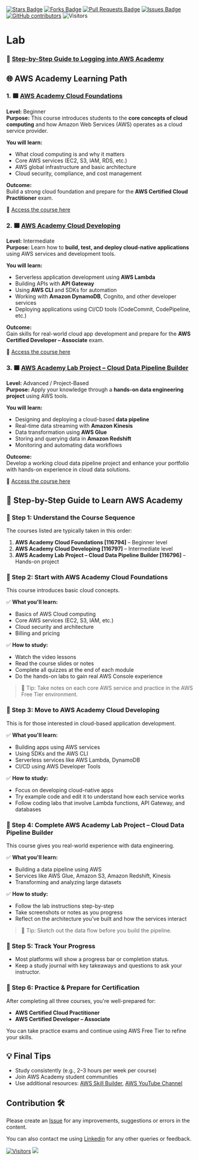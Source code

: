 <a href="https://github.com/drshahizan/HPDP/stargazers"><img src="https://img.shields.io/github/stars/drshahizan/HPDP" alt="Stars Badge"/></a>
<a href="https://github.com/drshahizan/HPDP/network/members"><img src="https://img.shields.io/github/forks/drshahizan/HPDP" alt="Forks Badge"/></a>
<a href="https://github.com/drshahizan/HPDP/pulls"><img src="https://img.shields.io/github/issues-pr/drshahizan/HPDP" alt="Pull Requests Badge"/></a>
<a href="https://github.com/drshahizan/HPDP/issues"><img src="https://img.shields.io/github/issues/drshahizan/HPDP" alt="Issues Badge"/></a>
<a href="https://github.com/drshahizan/HPDP/graphs/contributors"><img alt="GitHub contributors" src="https://img.shields.io/github/contributors/drshahizan/HPDP?color=2b9348"></a>
![Visitors](https://api.visitorbadge.io/api/visitors?path=https%3A%2F%2Fgithub.com%2Fdrshahizan%2FHPDP&labelColor=%23d9e3f0&countColor=%23697689&style=flat)

# Lab

### 🔑 [Step-by-Step Guide to Logging into AWS Academy](login.md)

## 🌐 **AWS Academy Learning Path**

### 1. 🟦 [**AWS Academy Cloud Foundations**](https://awsacademy.instructure.com/courses/116794)  
**Level:** Beginner  
**Purpose:** This course introduces students to the **core concepts of cloud computing** and how Amazon Web Services (AWS) operates as a cloud service provider.

**You will learn:**
- What cloud computing is and why it matters
- Core AWS services (EC2, S3, IAM, RDS, etc.)
- AWS global infrastructure and basic architecture
- Cloud security, compliance, and cost management

**Outcome:**  
Build a strong cloud foundation and prepare for the **AWS Certified Cloud Practitioner** exam.

🔗 [Access the course here](https://awsacademy.instructure.com/courses/116794)

### 2. 🟦 [**AWS Academy Cloud Developing**](https://awsacademy.instructure.com/courses/116797)  
**Level:** Intermediate  
**Purpose:** Learn how to **build, test, and deploy cloud-native applications** using AWS services and development tools.

**You will learn:**
- Serverless application development using **AWS Lambda**
- Building APIs with **API Gateway**
- Using **AWS CLI** and SDKs for automation
- Working with **Amazon DynamoDB**, Cognito, and other developer services
- Deploying applications using CI/CD tools (CodeCommit, CodePipeline, etc.)

**Outcome:**  
Gain skills for real-world cloud app development and prepare for the **AWS Certified Developer – Associate** exam.

🔗 [Access the course here](https://awsacademy.instructure.com/courses/116797)

### 3. 🟦 [**AWS Academy Lab Project – Cloud Data Pipeline Builder**](https://awsacademy.instructure.com/courses/116796)  
**Level:** Advanced / Project-Based  
**Purpose:** Apply your knowledge through a **hands-on data engineering project** using AWS tools.

**You will learn:**
- Designing and deploying a cloud-based **data pipeline**
- Real-time data streaming with **Amazon Kinesis**
- Data transformation using **AWS Glue**
- Storing and querying data in **Amazon Redshift**
- Monitoring and automating data workflows

**Outcome:**  
Develop a working cloud data pipeline project and enhance your portfolio with hands-on experience in cloud data solutions.

🔗 [Access the course here](https://awsacademy.instructure.com/courses/116796)


## 🧭 **Step-by-Step Guide to Learn AWS Academy**

### 🔹 Step 1: **Understand the Course Sequence**
The courses listed are typically taken in this order:
1. **AWS Academy Cloud Foundations [116794]** – Beginner level
2. **AWS Academy Cloud Developing [116797]** – Intermediate level
3. **AWS Academy Lab Project – Cloud Data Pipeline Builder [116796]** – Hands-on project

### 🔹 Step 2: **Start with AWS Academy Cloud Foundations**
This course introduces basic cloud concepts.

✅ **What you'll learn:**
- Basics of AWS Cloud computing
- Core AWS services (EC2, S3, IAM, etc.)
- Cloud security and architecture
- Billing and pricing

✅ **How to study:**
- Watch the video lessons
- Read the course slides or notes
- Complete all quizzes at the end of each module
- Do the hands-on labs to gain real AWS Console experience

> 📌 Tip: Take notes on each core AWS service and practice in the AWS Free Tier environment.

### 🔹 Step 3: **Move to AWS Academy Cloud Developing**
This is for those interested in cloud-based application development.

✅ **What you'll learn:**
- Building apps using AWS services
- Using SDKs and the AWS CLI
- Serverless services like AWS Lambda, DynamoDB
- CI/CD using AWS Developer Tools

✅ **How to study:**
- Focus on developing cloud-native apps
- Try example code and edit it to understand how each service works
- Follow coding labs that involve Lambda functions, API Gateway, and databases

### 🔹 Step 4: **Complete AWS Academy Lab Project – Cloud Data Pipeline Builder**
This course gives you real-world experience with data engineering.

✅ **What you'll learn:**
- Building a data pipeline using AWS
- Services like AWS Glue, Amazon S3, Amazon Redshift, Kinesis
- Transforming and analyzing large datasets

✅ **How to study:**
- Follow the lab instructions step-by-step
- Take screenshots or notes as you progress
- Reflect on the architecture you’ve built and how the services interact

> 📌 Tip: Sketch out the data flow before you build the pipeline.

### 🔹 Step 5: **Track Your Progress**
- Most platforms will show a progress bar or completion status.
- Keep a study journal with key takeaways and questions to ask your instructor.

### 🔹 Step 6: **Practice & Prepare for Certification**
After completing all three courses, you're well-prepared for:
- **AWS Certified Cloud Practitioner**
- **AWS Certified Developer – Associate**

You can take practice exams and continue using AWS Free Tier to refine your skills.

## 💡 Final Tips
- Study consistently (e.g., 2–3 hours per week per course)
- Join AWS Academy student communities
- Use additional resources: [AWS Skill Builder](https://skillbuilder.aws), [AWS YouTube Channel](https://www.youtube.com/user/AmazonWebServices)

## Contribution 🛠️
Please create an [Issue](https://github.com/drshahizan/HPDP/issues) for any improvements, suggestions or errors in the content.

You can also contact me using [Linkedin](https://www.linkedin.com/in/drshahizan/) for any other queries or feedback.

[![Visitors](https://api.visitorbadge.io/api/visitors?path=https%3A%2F%2Fgithub.com%2Fdrshahizan&labelColor=%23697689&countColor=%23555555&style=plastic)](https://visitorbadge.io/status?path=https%3A%2F%2Fgithub.com%2Fdrshahizan)
![](https://hit.yhype.me/github/profile?user_id=81284918)


